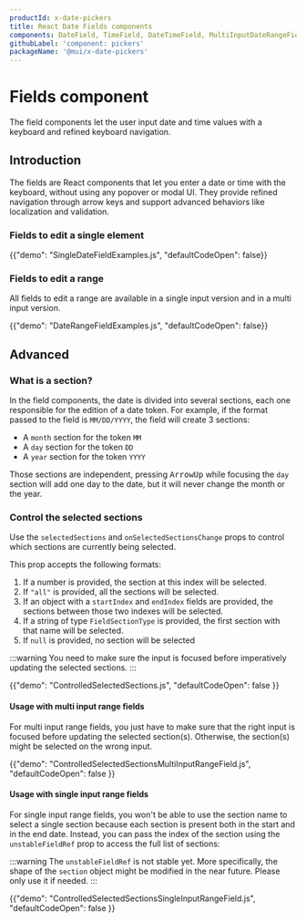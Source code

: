 ```yaml
---
productId: x-date-pickers
title: React Date Fields components
components: DateField, TimeField, DateTimeField, MultiInputDateRangeField, SingleInputDateRangeField, MultiInputTimeRangeField, SingleInputTimeRangeField, MultiInputDateTimeRangeField, SingleInputDateTimeRangeField
githubLabel: 'component: pickers'
packageName: '@mui/x-date-pickers'
---
```


# Fields component

<p class="description">The field components let the user input date and time values with a keyboard and refined keyboard navigation.</p>

## Introduction

The fields are React components that let you enter a date or time with the keyboard, without using any popover or modal UI.
They provide refined navigation through arrow keys and support advanced behaviors like localization and validation.

### Fields to edit a single element

{{"demo": "SingleDateFieldExamples.js", "defaultCodeOpen": false}}

### Fields to edit a range [<span class="plan-pro"></span>](/x/introduction/licensing/#pro-plan)

All fields to edit a range are available in a single input version and in a multi input version.

{{"demo": "DateRangeFieldExamples.js", "defaultCodeOpen": false}}

## Advanced

### What is a section?

In the field components, the date is divided into several sections, each one responsible for the edition of a date token.
For example, if the format passed to the field is `MM/DD/YYYY`, the field will create 3 sections:

- A `month` section for the token `MM`
- A `day` section for the token `DD`
- A `year` section for the token `YYYY`

Those sections are independent, pressing <kbd class="key">ArrowUp</kbd> while focusing the `day` section will add one day to the date, but it will never change the month or the year.

### Control the selected sections

Use the `selectedSections` and `onSelectedSectionsChange` props to control which sections are currently being selected.

This prop accepts the following formats:

1. If a number is provided, the section at this index will be selected.
2. If `"all"` is provided, all the sections will be selected.
3. If an object with a `startIndex` and `endIndex` fields are provided, the sections between those two indexes will be selected.
4. If a string of type `FieldSectionType` is provided, the first section with that name will be selected.
5. If `null` is provided, no section will be selected

:::warning
You need to make sure the input is focused before imperatively updating the selected sections.
:::

{{"demo": "ControlledSelectedSections.js", "defaultCodeOpen": false }}

#### Usage with multi input range fields [<span class="plan-pro"></span>](/x/introduction/licensing/#pro-plan)

For multi input range fields, you just have to make sure that the right input is focused before updating the selected section(s).
Otherwise, the section(s) might be selected on the wrong input.

{{"demo": "ControlledSelectedSectionsMultiInputRangeField.js", "defaultCodeOpen": false }}

#### Usage with single input range fields [<span class="plan-pro"></span>](/x/introduction/licensing/#pro-plan)

For single input range fields, you won't be able to use the section name to select a single section because each section is present both in the start and in the end date.
Instead, you can pass the index of the section using the `unstableFieldRef` prop to access the full list of sections:

:::warning
The `unstableFieldRef` is not stable yet. More specifically, the shape of the `section` object might be modified in the near future.
Please only use it if needed.
:::

{{"demo": "ControlledSelectedSectionsSingleInputRangeField.js", "defaultCodeOpen": false }}
